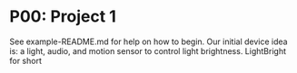 # P00: Project 1

See example-README.md for help on how to begin.
Our initial device idea is: a light, audio, and motion sensor to control light brightness. 
LightBright for short
